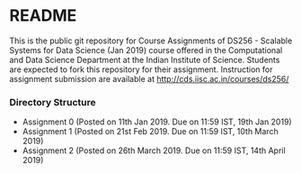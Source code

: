 # README #

This is the public git repository for Course Assignments of DS256 - Scalable Systems for Data Science (Jan 2019) course offered in the Computational and Data Science Department at the Indian Institute of Science. Students are expected to fork this repository for their assignment. Instruction for assignment submission are available at http://cds.iisc.ac.in/courses/ds256/

### Directory Structure ###

* Assignment 0 (Posted on 11th Jan 2019. Due on 11:59 IST, 19th Jan 2019)
* Assignment 1 (Posted on 21st Feb 2019. Due on 11:59 IST, 10th March 2019)
* Assignment 2 (Posted on 26th March 2019. Due on 11:59 IST, 14th April 2019)

